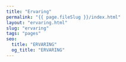 ```yaml
---
title: "Ervaring"
permalink: "{{ page.fileSlug }}/index.html"
layout: "ervaring.html"
slug: "ervaring"
tags: "pages"
seo:
  title: "ERVARING"
  og_title: "ERVARING"
---
```



